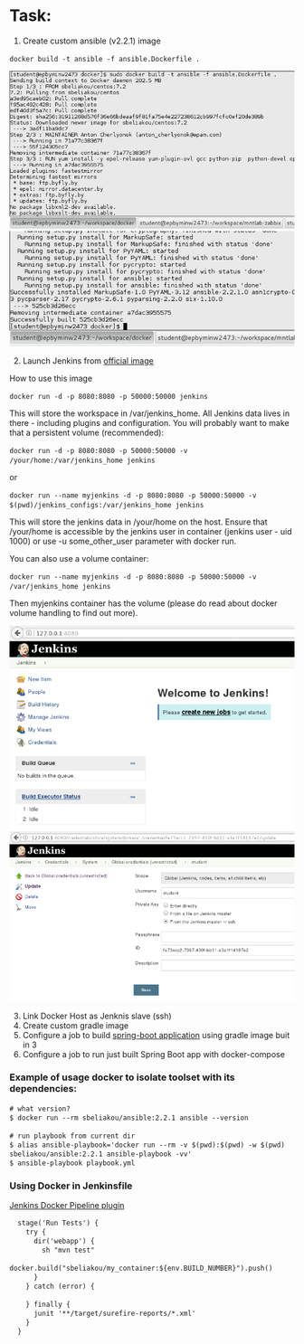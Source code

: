# Task:
1. Create custom ansible (v2.2.1) image

`docker build -t ansible -f ansible.Dockerfile .`

<img src="report/ansible1.png">
<img src="report/ansible2.png">

2. Launch Jenkins from [official image](https://hub.docker.com/_/jenkins/)

How to use this image

`docker run -d -p 8080:8080 -p 50000:50000 jenkins`

This will store the workspace in /var/jenkins_home. All Jenkins data lives in there - including plugins and configuration. You will probably want to make that a persistent volume (recommended):

`docker run -d -p 8080:8080 -p 50000:50000 -v /your/home:/var/jenkins_home jenkins`

or

`docker run --name myjenkins -d -p 8080:8080 -p 50000:50000 -v $(pwd)/jenkins_configs:/var/jenkins_home jenkins`

This will store the jenkins data in /your/home on the host. Ensure that /your/home is accessible by the jenkins user in container (jenkins user - uid 1000) or use -u some_other_user parameter with docker run.

You can also use a volume container:

`docker run --name myjenkins -d -p 8080:8080 -p 50000:50000 -v /var/jenkins_home jenkins`

Then myjenkins container has the volume (please do read about docker volume handling to find out more).

<img src="report/jenkins1.png">
<img src="report/jenkins2.png">

3. Link Docker Host as Jenknis slave (ssh)
4. Create custom gradle image
5. Configure a job to build [spring-boot application](https://spring.io/guides/gs/spring-boot/) using gradle image buit in 3
6. Configure a job to run just built Spring Boot app with docker-compose



### Example of usage docker to isolate toolset with its dependencies:

```
# what version?
$ docker run --rm sbeliakou/ansible:2.2.1 ansible --version

# run playbook from current dir
$ alias ansible-playbook='docker run --rm -v $(pwd):$(pwd) -w $(pwd) sbeliakou/ansible:2.2.1 ansible-playbook -vv'
$ ansible-playbook playbook.yml
```

### Using Docker in Jenkinsfile
[Jenkins Docker Pipeline plugin](https://go.cloudbees.com/docs/cloudbees-documentation/cje-user-guide/index.html#docker-workflow)

```
  stage('Run Tests') {
    try {
      dir('webapp') {
        sh "mvn test"
        docker.build("sbeliakou/my_container:${env.BUILD_NUMBER}").push()
      }
    } catch (error) {

    } finally {
      junit '**/target/surefire-reports/*.xml'
    }
  }
```